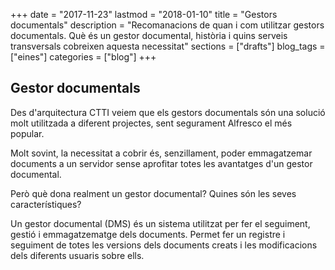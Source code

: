+++
date        = "2017-11-23"
lastmod     = "2018-01-10"
title       = "Gestors documentals"
description = "Recomanacions de quan i com utilitzar gestors documentals. Què és un gestor documental, història i quins serveis transversals cobreixen aquesta necessitat"
sections    = ["drafts"]
blog_tags   = ["eines"]
categories  = ["blog"]
+++

## Gestor documentals

Des d'arquitectura CTTI veiem que els gestors documentals són una solució molt utilitzada a diferent projectes, sent segurament Alfresco el més popular.

Molt sovint, la necessitat a cobrir és, senzillament, poder emmagatzemar documents a un servidor sense aprofitar totes les avantatges d'un gestor documental. 

Però què dona realment un gestor documental?  Quines són les seves característiques?

Un gestor documental (DMS) és un sistema utilitzat per fer el seguiment, gestió i emmagatzematge dels documents. Permet fer un registre i seguiment de totes les versions dels documents creats i les modificacions dels diferents usuaris sobre ells.

